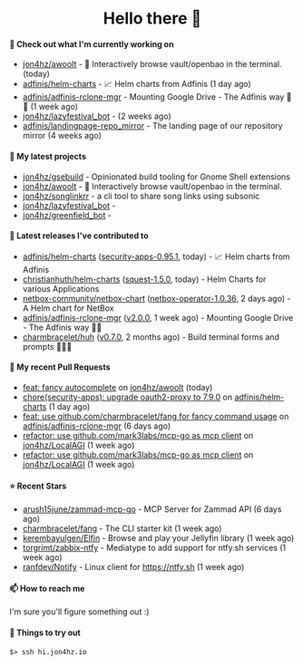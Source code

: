 <h1 align=center>Hello there 👋</h1>

#### 👷 Check out what I'm currently working on

- [jon4hz/awoolt](https://github.com/jon4hz/awoolt) - 🐺 Interactively browse vault/openbao in the terminal. (today)
- [adfinis/helm-charts](https://github.com/adfinis/helm-charts) - 📈 Helm charts from Adfinis (1 day ago)
- [adfinis/adfinis-rclone-mgr](https://github.com/adfinis/adfinis-rclone-mgr) - Mounting Google Drive - The Adfinis way 🧙✨ (1 week ago)
- [jon4hz/lazyfestival_bot](https://github.com/jon4hz/lazyfestival_bot) -  (2 weeks ago)
- [adfinis/landingpage-repo_mirror](https://github.com/adfinis/landingpage-repo_mirror) - The landing page of our repository mirror (4 weeks ago)

#### 🌱 My latest projects

- [jon4hz/gsebuild](https://github.com/jon4hz/gsebuild) - Opinionated build tooling for Gnome Shell extensions
- [jon4hz/awoolt](https://github.com/jon4hz/awoolt) - 🐺 Interactively browse vault/openbao in the terminal.
- [jon4hz/songlinkrr](https://github.com/jon4hz/songlinkrr) - a cli tool to share song links using subsonic
- [jon4hz/lazyfestival_bot](https://github.com/jon4hz/lazyfestival_bot) - 
- [jon4hz/greenfield_bot](https://github.com/jon4hz/greenfield_bot) - 

#### 🔭 Latest releases I've contributed to

- [adfinis/helm-charts](https://github.com/adfinis/helm-charts) ([security-apps-0.95.1](https://github.com/adfinis/helm-charts/releases/tag/security-apps-0.95.1), today) - 📈 Helm charts from Adfinis
- [christianhuth/helm-charts](https://github.com/christianhuth/helm-charts) ([squest-1.5.0](https://github.com/christianhuth/helm-charts/releases/tag/squest-1.5.0), today) - Helm Charts for various Applications
- [netbox-community/netbox-chart](https://github.com/netbox-community/netbox-chart) ([netbox-operator-1.0.36](https://github.com/netbox-community/netbox-chart/releases/tag/netbox-operator-1.0.36), 2 days ago) - A Helm chart for NetBox
- [adfinis/adfinis-rclone-mgr](https://github.com/adfinis/adfinis-rclone-mgr) ([v2.0.0](https://github.com/adfinis/adfinis-rclone-mgr/releases/tag/v2.0.0), 1 week ago) - Mounting Google Drive - The Adfinis way 🧙✨
- [charmbracelet/huh](https://github.com/charmbracelet/huh) ([v0.7.0](https://github.com/charmbracelet/huh/releases/tag/v0.7.0), 2 months ago) - Build terminal forms and prompts 🤷🏻‍♀️

#### 🔨 My recent Pull Requests

- [feat: fancy autocomplete](https://github.com/jon4hz/awoolt/pull/23) on [jon4hz/awoolt](https://github.com/jon4hz/awoolt) (today)
- [chore(security-apps): upgrade oauth2-proxy to 7.9.0](https://github.com/adfinis/helm-charts/pull/1412) on [adfinis/helm-charts](https://github.com/adfinis/helm-charts) (1 day ago)
- [feat: use github.com/charmbracelet/fang for fancy command usage](https://github.com/adfinis/adfinis-rclone-mgr/pull/14) on [adfinis/adfinis-rclone-mgr](https://github.com/adfinis/adfinis-rclone-mgr) (6 days ago)
- [refactor: use github.com/mark3labs/mcp-go as mcp client](https://github.com/jon4hz/LocalAGI/pull/2) on [jon4hz/LocalAGI](https://github.com/jon4hz/LocalAGI) (1 week ago)
- [refactor: use github.com/mark3labs/mcp-go as mcp client](https://github.com/jon4hz/LocalAGI/pull/1) on [jon4hz/LocalAGI](https://github.com/jon4hz/LocalAGI) (1 week ago)

#### ⭐ Recent Stars

- [arush15june/zammad-mcp-go](https://github.com/arush15june/zammad-mcp-go) - MCP Server for Zammad API  (6 days ago)
- [charmbracelet/fang](https://github.com/charmbracelet/fang) - The CLI starter kit (1 week ago)
- [kerembayulgen/Elfin](https://github.com/kerembayulgen/Elfin) - Browse and play your Jellyfin library (1 week ago)
- [torgrimt/zabbix-ntfy](https://github.com/torgrimt/zabbix-ntfy) - Mediatype to add support for ntfy.sh services (1 week ago)
- [ranfdev/Notify](https://github.com/ranfdev/Notify) - Linux client for https://ntfy.sh (1 week ago)

#### 📫 How to reach me
I'm sure you'll figure something out :)

#### 👀 Things to try out
```
$> ssh hi.jon4hz.io
```